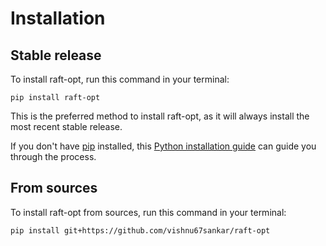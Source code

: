 # Installation

## Stable release

To install raft-opt, run this command in your terminal:

```
pip install raft-opt
```

This is the preferred method to install raft-opt, as it will always install the most recent stable release.

If you don't have [pip](https://pip.pypa.io) installed, this [Python installation guide](http://docs.python-guide.org/en/latest/starting/installation/) can guide you through the process.

## From sources

To install raft-opt from sources, run this command in your terminal:

```
pip install git+https://github.com/vishnu67sankar/raft-opt
```
